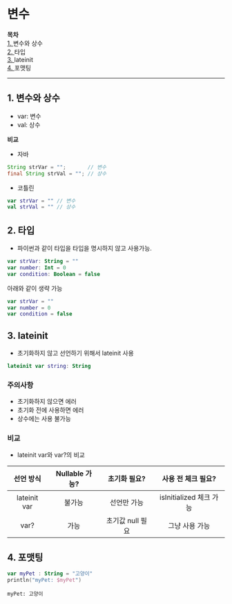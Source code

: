 # 변수
**목차**<br>
[1. ](https://github.com/wnstjq0915/Kotlin/edit/main/doc/1_var.md#1-%EB%B3%80%EC%88%98%EC%99%80-%EC%83%81%EC%88%98)변수와 상수<br>
[2. ](https://github.com/wnstjq0915/Kotlin/edit/main/doc/1_var.md#2-%ED%83%80%EC%9E%85)타입<br>
[3. ](https://github.com/wnstjq0915/Kotlin/edit/main/doc/1_var.md#4-lateinit)lateinit<br>
[4. ](https://github.com/wnstjq0915/Kotlin/edit/main/doc/1_var.md#5-%ED%8F%AC%EB%A7%B7%ED%8C%85)포맷팅<br>
***

## 1. 변수와 상수
- var: 변수
- val: 상수

**비교**
- 자바
```java
String strVar = "";       // 변수
final String strVal = ""; // 상수
```

- 코틀린
```kotlin
var strVar = "" // 변수
val strVal = "" // 상수
```

## 2. 타입
- 파이썬과 같이 타입을 타입을 명시하지 않고 사용가능.
```kotlin
var strVar: String = ""
var number: Int = 0
var condition: Boolean = false
```
아래와 같이 생략 가능
```kotlin
var strVar = ""
var number = 0
var condition = false
```

## 3. lateinit
- 초기화하지 않고 선언하기 위해서 lateinit 사용
```kotlin
lateinit var string: String
```
### 주의사항
- 초기화하지 않으면 에러
- 초기화 전에 사용하면 에러
- 상수에는 사용 불가능

### 비교
- lateinit var와 var?의 비교

|선언 방식| Nullable 가능? | 초기화 필요? | 사용 전 체크 필요? |
|:---:|:---:|:---:|:---:|
| lateinit var | 불가능 | 선언만 가능 | isInitialized 체크 가능 |
| var? | 가능 | 초기값 null 필요 | 그냥 사용 가능 |

## 4. 포맷팅
```kotlin
var myPet : String = "고양이"
println("myPet: $myPet")
```
```출력
myPet: 고양이
```
